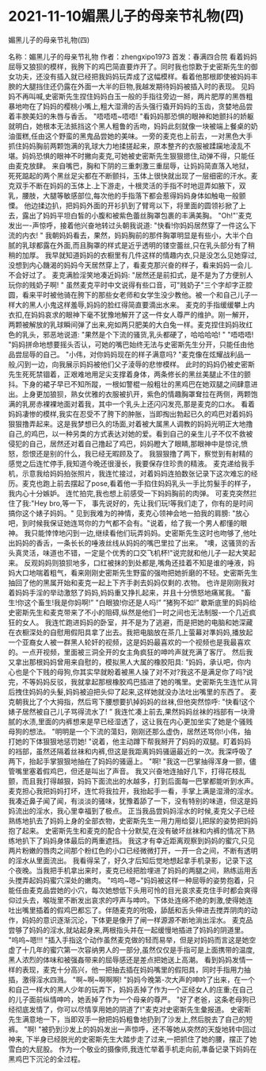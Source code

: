 # 2021-11-10媚黑儿子的母亲节礼物(四)



媚黑儿子的母亲节礼物(四)



名称：媚黑儿子的母亲节礼物 作者：zhengxipo1973 首发：春满四合院
看着妈妈屈辱又狼狈的模样，我胯下的鸡巴简直要炸开了。同时我也惊歎于史密斯先生的御女功夫，还没有插入就已经把我妈妈玩弄成了这幅模样。看着他那根即使被妈妈丰腴的大腿挡住还仍露在外面一大半的巨物,我越发期待妈妈被插入时的表现。   见妈妈不再叫喊,史密斯先生捏住妈妈白玉一般的手指往旁边一掰，两片肥厚的黑唇粗暴地吻在了妈妈的樱桃小嘴上,粗大湿滑的舌头强行撬开妈妈的玉齿，贪婪地品尝着丰腴美妇的朱唇与香舌。   "唔唔唔~唔唔! "看妈妈那恐惧的眼神和她颤抖的娇躯就明白，她根本无法抵挡这个黑人粗鲁的舌吻，妈妈此刻就像一块被端上餐桌的奶油蛋糕,任由这个野蛮的黑鬼品尝她的美味。一旁的麦克也上前去，一对黑色大手抓住妈妈胸前两颗饱满的乳球大力地揉搓起来，原本整齐的衣服被蹂躏地淩乱不堪。妈妈恐惧的眼神不时撇向麦克,可她被史密斯先生狠狠摁住,动弹不得，只能任由麦克放肆。   来自嘴巴，胸和下阴的三重刺激三重屈辱，让妈妈简直落入地狱，死死踮起的两个黑丝足尖都在不断颤抖，玉体上很快就出现了一层细密的汗水。麦克双手不断在妈妈的玉体上.上下游走，十根灵活的手指不时地逗弄如腋下，双乳，腰肢，大腿等敏感部位,每次他的手指落下都会惹得妈妈身体如触电一般颤慄。   他边揉边扒，把妈妈外面的开衫扒到了臂弯以下，将里面的圆领衫掀了上去，露出了妈妈平坦白皙的小腹和被紫色蕾丝胸罩包裹的丰满美胸。   "Oh!"'麦克发出一-声惊呼，接着他兴奋地转过头朝我说道: "快看!你妈妈居然穿了一件这么下流的内衣! "   我朝妈妈看去，果然，妈妈胸前的那件胸罩明显是有些小，大半个白腻的乳球都露在外面,而且胸罩的样式是近乎透明的镂空蕾丝,只在乳头部分有了稍稍的加厚。   我早就知道妈妈的衣橱里有几件这样的情趣内衣,只是没怎么见她穿过,没想到内心饑渴的妈妈今天居然穿上了，看麦克那兴奋的样子，看来妈妈一会儿.不会好过了。   麦克满脸淫笑地凑近妈妈: "居然还是前扣式，是不是为了方便别人玩你的贱奶子啊! "   虽然麦克平时中文说得有些口音，可"贱奶子"三个字却字正腔圆，看来平时被他骑在胯下的那些女老师和女学生没少教他。被一个和自己儿子一样大的黑人小鬼这样羞辱,妈妈的脸红得简直要滴出水来。   麦克的手指缓缓攀上内衣扣,在妈妈哀求的眼神下毫不犹豫地解开了这一件女人尊严的维护。刚一解开，两颗被解放的乳球瞬间弹了出来,宛如两只肥美的大白兔一样。麦克捏住妈妈玫红色的乳头，邪恶地说道: "果然是个下流的骚货,乳头都硬了，哈哈哈哈! "   "唔唔唔! "妈妈拼命地想要摇头否认，可她的嘴巴始终无法与史密斯先生分开，只能任由他品尝屈辱的自己。   "小伟，对你妈妈现在的样子满意吗? "麦克像在炫耀战利品一般,闪到一边，向我展示妈妈被他们父子淩辱的悲惨模样。   此时的妈妈仍被史密斯先生死死禁锢着，正艰难地用足尖支撑着身体，两条修长的黑丝美腿止不住的颤抖。下身的裙子早已不知所蹤，一根如警棍一般粗壮的黑鸡巴在她双腿之间肆意进出。上身更加狼狈，熟女优雅的衣服被扒开，紫色的情趣胸罩耷拉在两侧，两颗饱满的乳房赤裸裸地面对着我，其中一个乳头上还闪闪发亮,那是麦克的口水。   看着妈妈凄惨的模样,我实在忍受不了胯下的肿胀，当即掏出勃起已久的鸡巴对着妈妈狠狠撸弄起来。这是我梦想已久的场面,对着被大属黑人调教的妈妈光明正大地撸自己,的鸡巴，以一种另类的方式表达对她的爱。看到自己的亲生儿子不仅不救被侵犯的自己，居然还对着自己撸起了鸡巴，妈妈瞪大了眼睛,那眼神中是惊诧,愤怒，怨恨还是别的什么，我已经无暇顾及了。   我狠狠撸了两下，察觉到有射精的感觉之后连忙停手,我知道今晚还很漫长，我要保存住珍贵的精液。   麦克递给我手机，示意我给妈妈拍张照片，我连忙接过，对着妈妈连拍数张记录下这次难忘的经历。麦克也跑上前去摆起了pose,看着他一手掐住妈妈乳头一手比剪髮手的样子，我内心十分嫉妒。   连忙拍完,我也想上前感受一下妈妈胸前的肉弹。 可麦克突然拦住了我:"Hey bro,等一下， 事先说好的，先让我们玩!等我们走了，你有的是时间搞你这个婊子妈妈。"   见到我难为的神情，麦克心领神会地一拍我的肩膀: "放心吧，到时候我保证她连骂你的力气都不会有。"说着，给了我一个男人都懂的眼神。   我只能悻悻地闪到一边,继续看他们玩弄妈妈。史密斯先生这时也吻够了,他吐出妈妈的香舌，一条长长的唾液丝线从妈妈的嘴巴里拉了出来。  "噢，这骚货的舌头真灵活，味道也不错，一定是个优秀的口交飞机杯!"说完就和他儿子一起大笑起来。  反观妈妈则狼狈地多，口红被抹的到处都是,嘴角还挂着不知是谁的唾液，妈妈大口地喘着粗气，看来刚刚史密斯先生野蛮的强吻把她折磨的不轻。史密斯先生抽回了他的黑属开始和麦克一起上下齐手剥去妈妈仅剩的.衣物。   也许是刚刚我对着妈妈手淫的举动激怒了妈妈,妈妈重又挣扎起来，并且十分愤怒地痛駡我。   "畜生!你这个畜生!我是你妈啊!”   "白眼狼!你还是人吗!”   ”猪狗不如!”   歇斯底里的妈妈给史密斯先生和麦克带来了不小的阻碍,纵然是他们一时之间也无法制服-一个几近疯狂的女人。   我连忙跑进妈妈的卧室，并不是为了逃避，而是把她的电脑和她深藏在衣橱深处的自慰用假阳具拿了出去。我把电脑放在茶几上萤幕对準妈妈,播放起一个亚裔女人被一群黑人轮奸的视频，这是妈妈最喜欢的一个视频也是我最喜欢的。一点开视频，里面被三洞全开的女主角疯狂的呻吟声就充满了客厅。   然后我又拿出那根妈妈曾用来自慰的，模拟黑人大属的橡胶阳具: "妈妈，承认吧，你内心也是个下贱的母狗,你其实早就盼着被黑人操了对不对?我这不是满足你了吗?说完，不等妈妈反驳，我就拿起那根橡胶鸡巴插进了她的嘴里。史密斯先生连忙从背后拽住妈妈的头髮,妈妈被迫把头仰了起来,这样她就没办法吐出嘴里的东西了。   麦克朝我比了个大拇指，然后弯下腰想要扒掉妈妈的丝袜,但他突然惊呼: "快看!这个婊子居然被自己儿子骂得流水了! ”   我连忙凑上前去,果然妈妈丝袜的裆部有一块滑腻的水渍,里面的内裤想来是早已经湿透了，这让我在内心更加坐实了她是个骚贱母狗的想法。   "明明是一个下流的蕩妇，刚刚还那么虚伪，居然还骂你!小伟，抽打她的下体狠狠地惩罚她! "说着，他主动蹲下帮我掰开了妈妈的双腿。盯着妈妈的裆部，虽然还隔着丝袜和内裤,但这是我距离妈妈骚逼最近的一次。我深呼吸了两下，抬起手掌狠狠地抽在了妈妈的骚逼上。   "啊! "我这一巴掌抽得浑身一颤，儘管嘴里塞着假鸡巴，但还是叫出了声音。   我又兴奋地连抽好几下，打得花枝乱颤，而且我打得越狠，妈妈下面流出的水越多，打到后面每一巴掌都能听到水声。麦克担心我把妈妈打坏，连忙将我拉开，我抬起手一看，手掌上满是湿滑的淫水。我凑近鼻子闻了闻，有淡淡的骚味，犹豫着舔了一下，没有特别的味道，但这是妈妈流出的淫水，我心里幸福到了极点。   正当我品尝妈妈淫水的时候,麦克父子已经熟练地扒去了妈妈上身的全部衣物，史密斯先生一用力用给婴儿把尿的姿势把妈妈抱了起来。   史密斯先生和麦克的配合十分默契,在没有破坏丝袜和内裤的情况下熟练地扒下了妈妈身体最后的两重遮挡。   我这才有幸近距离观察到妈妈的蜜穴,只见两片粉嫩的唇肉之间那个粉红色的小口已经微微打开，一开一合之间，不断有透明的淫水从里面流出。   我看得呆了，好久才后知后觉地想起拿手机录影，记录下这个夜晚。当我把手机拿出来时，麦克已经把脸埋进了妈妈的两腿之间，熟练运用舌头搅弄起妈妈蜜穴深处的嫩肉。   "呜呜~嗯~"妈妈被这样一种屈辱的姿势抱着，只能任由麦克品尝她的小穴，每次她想低下头用可怜的目光哀求麦克住手时都会爽得仰过头去，喉咙里不断发出哀求的哼声与呻吟。下体处连绵不绝的刺激,使得她连吐出嘴里插着的假鸡巴都忘了。伴随麦克的吮吸，舔舐和舌头伸进去搅弄阴肉的动作，妈妈的意识逐渐沉沦，下体更是像开了闸一样源源不断地淌出淫水。   麦克品尝够了妈妈的淫水,就站起身来,两根指头并在一起缓慢地插进了妈妈的阴道里。   "呜呜~嗯!!! "插入手指这个动作虽然麦克做的轻而易举，但是对妈妈而言这是她空虚了十几年的蜜穴第一次容纳男人的一部分,虽然仅仅是手指可是上面携带的温度,黑人浓烈的体味和被强姦带来的屈辱感还是差点把她送上高潮。   看到妈妈发情一样的表现，麦克十分高兴，他一把抽去插在妈妈嘴里的假阳具，同时手指用力抽插，激得淫水四溅。   "啊~啊~啊啊啊! "妈妈今晚第-次大声的呻吟了出来，在一个和自己一样大的黑人少年的玩弄下，妈妈丢掉了作为一个正经女人的庄重;在自己的儿子面前纵情呻吟，她丢掉了作为一个母亲的尊严。   "好了老爸，这条老母狗已经彻底发情了，你可以尽情享用她的阴道了!"麦克对史密斯先生彙报道。   史密斯先生满意地一下，当即双手一掀把妈妈粗鲁地扔到了沙发上,然后脱去了自己的短裤。   "啊! "被扔到沙发上的妈妈发出一声惊呼，还不等她从突然的天旋地转中回过神来, 下半身已经脱光的史密斯先生大踏步走了过来,一把抓住了她的腰，摆正了她雪白的大屁股。   作为一个敬业的摄像师,我连忙举着手机走向前,準备记录下妈妈在黑鸡巴下沉沦的全过程。


